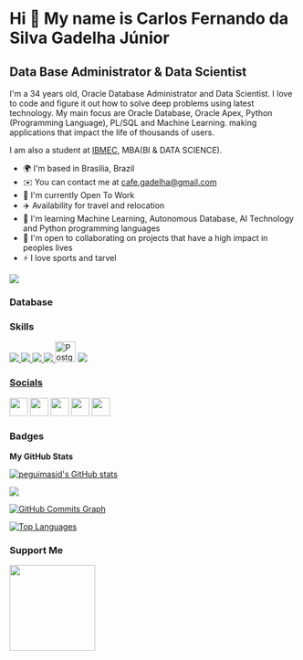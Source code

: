 Hi 👋 My name is Carlos Fernando da Silva Gadelha Júnior
==========================

Data Base Administrator & Data Scientist
-----------------------------

I'm a 34 years old, Oracle Database Administrator and Data Scientist. I love to code and figure it out how to solve deep problems using latest technology. My main focus are Oracle Database, Oracle Apex, Python (Programming Language), PL/SQL and Machine Learning. making applications that impact the life of thousands of users.

I am also a student at [IBMEC](https://www.ibmec.br/pos-graduacao/mba-em-bi-e-data-science), MBA(BI & DATA SCIENCE).

* 🌍  I'm based in Brasilia, Brazil
* ✉️  You can contact me at [cafe.gadelha@gmail.com](mailto:cafe.gadelhad@gmail.com)
* 🚀  I'm currently Open To Work 
* ✈️ Availability for travel and relocation
* 🧠  I'm learning Machine Learning, Autonomous Database, AI Technology and Python programming languages
* 🤝  I'm open to collaborating on projects that have a high impact in peoples lives
* ⚡  I love sports and tarvel

<a href="https://www.github.com/Cfernando71" target="_blank" rel="noreferrer"><img
src="https://img.shields.io/github/followers/Cfernando71?logo=github&style=for-the-badge&color=3382ed&labelColor=171717" /></a>

### Database


### Skills
 
<a href="https://www.oracle.com/" target="_blank" rel="noreferrer"><img src = "https://img.shields.io/badge/Oracle-F80000?style=for-the-badge&logo=oracle&logoColor=black"/>
 <a href="https://www.oracle.com/database/technologies/appdev/plsql.html" target="_blank" rel="noreferrer"><img src = "https://img.shields.io/badge/PLSQL-F80000?style=for-the-badge&logo=oracle&logoColor=black"/>
<a href="https://spark.apache.org//" target="_blank" rel="noreferrer"><img src = "https://img.shields.io/badge/Apache_Spark-FFFFFF?style=for-the-badge&logo=apachespark&logoColor=#E35A16"/>
<a href="https://www.python.org/" target="_blank" rel="noreferrer"><img src = "https://img.shields.io/badge/Python-FFD43B?style=for-the-badge&logo=python&logoColor=blue"/>
<a href="https://www.postgresql.org/" target="_blank" rel="noreferrer"><img src="https://raw.githubusercontent.com/danielcranney/readme-generator/main/public/icons/skills/postgresql-colored.svg" width="36" height="36" alt="PostgreSQL" /></a>
<a href="https://pandas.pydata.org/" target="_blank" rel="noreferrer"><img src = "https://img.shields.io/badge/Pandas-2C2D72?style=for-the-badge&logo=pandas&logoColor=white"/>



### Socials

<p align="left"> <a href="https://discord.com/users/661437172699889684" target="_blank" rel="noreferrer"><img src="https://raw.githubusercontent.com/danielcranney/readme-generator/main/public/icons/socials/discord.svg" width="32" height="32" /></a> <a href="https://www.github.com/peguimasid" target="_blank" rel="noreferrer"><img src="https://raw.githubusercontent.com/danielcranney/readme-generator/main/public/icons/socials/github-dark.svg" width="32" height="32" /></a> <a href="https://www.linkedin.com/in/guilhermo-masid-494677b8" target="_blank" rel="noreferrer"><img src="https://raw.githubusercontent.com/danielcranney/readme-generator/main/public/icons/socials/linkedin.svg" width="32" height="32" /></a> <a href="https://www.stackoverflow.com/users/13367336/guilhermo-masid" target="_blank" rel="noreferrer"><img src="https://raw.githubusercontent.com/danielcranney/readme-generator/main/public/icons/socials/stackoverflow.svg" width="32" height="32" /></a> <a href="https://www.youtube.com/@gmasid" target="_blank" rel="noreferrer"><img src="https://raw.githubusercontent.com/danielcranney/readme-generator/main/public/icons/socials/youtube.svg" width="32" height="32" /></a></p>

### Badges

<b>My GitHub Stats</b>

<a href="http://www.github.com/peguimasid"><img src="https://github-readme-stats-peguimasid.vercel.app/api?username=peguimasid&show_icons=true&hide=&count_private=true&title_color=3382ed&text_color=ffffff&icon_color=3382ed&bg_color=171717&hide_border=true&show_icons=true" alt="peguimasid's GitHub stats" /></a>

<a href="http://www.github.com/peguimasid"><img src="https://github-readme-streak-stats.herokuapp.com/?user=peguimasid&stroke=ffffff&background=171717&ring=3382ed&fire=3382ed&currStreakNum=ffffff&currStreakLabel=3382ed&sideNums=ffffff&sideLabels=ffffff&dates=ffffff&hide_border=true" /></a>

<a href="http://www.github.com/peguimasid"><img src="https://github-readme-activity-graph.cyclic.app/graph?username=peguimasid&bg_color=171717&color=ffffff&line=3382ed&point=ffffff&area_color=171717&area=true&hide_border=true&custom_title=GitHub%20Commits%20Graph" alt="GitHub Commits Graph" /></a>

<a href="https://github.com/peguimasid" align="left"><img src="https://github-readme-stats-peguimasid.vercel.app/api/top-langs/?username=peguimasid&layout=compact&title_color=3382ed&hide=css,objective-c,html&text_color=ffffff&icon_color=3382ed&bg_color=171717&hide_border=true&locale=en&custom_title=Top%20%Languages" alt="Top Languages" /></a>

### Support Me

<a href="https://www.buymeacoffee.com/peguimasid"><img src="https://cdn.buymeacoffee.com/buttons/v2/default-yellow.png" width="150" /></a>
